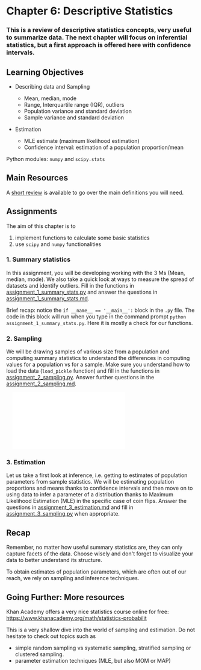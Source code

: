 # Chapter 6: Descriptive Statistics

### This is a review of descriptive statistics concepts, very useful to summarize data. The next chapter will focus on inferential statistics, but a first approach is offered here with confidence intervals.

## Learning Objectives

- Describing data and Sampling
  - Mean, median, mode
  - Range, Interquartile range (IQR), outliers
  - Population variance and standard deviation
  - Sample variance and standard deviation

- Estimation
  - MLE estimate (maximum likelihood estimation)
  - Confidence interval: estimation of a population proportion/mean

Python modules: `numpy` and `scipy.stats`

## Main Resources

A [short review](resources/statistics_review.md) is available to go over the main definitions you will need.

## Assignments
The aim of this chapter is to
  1. implement functions to calculate some basic statistics
  2. use `scipy` and `numpy` functionalities

### 1. Summary statistics

In this assignment, you will be developing working with the 3 Ms (Mean, median, mode). We also take a quick look at ways to measure the spread of datasets and identify outliers. Fill in the functions in [assignment_1_summary_stats.py](code/assignment_1_summary_stats.py) and answer the questions in [assignment_1_summary_stats.md](assignments/assignment_1_summary_stats.md).

Brief recap: notice the `if __name__ == '__main__':` block in the `.py` file. The code in this block will run when you type in the command prompt `python assignment_1_summary_stats.py`. Here it is mostly a check for our functions.

### 2. Sampling

We will be drawing samples of various size from a population and computing summary statistics to understand the differences in computing values for a population vs for a sample. Make sure you understand how to load the data (`load_pickle` function) and fill in the functions in [assignment_2_sampling.py](code/assignment_2_sampling.py). Answer further questions in the [assignment_2_sampling.md](assignments/assignment_2_sampling.md).

&nbsp;&nbsp;&nbsp;&nbsp;![](imgs/sampling_vs_inference.pdf)

### 3. Estimation

Let us take a first look at inference, i.e. getting to estimates of population parameters from sample statistics. We will be estimating population proportions and means thanks to confidence intervals and then move on to using data to infer a parameter of a distribution thanks to Maximum Likelihood Estimation (MLE) in the specific case of coin flips. Answer the questions in [assignment_3_estimation.md](assignments/assignment_3_estimation.md) and fill in [assignment_3_sampling.py](code/assignment_3_sampling.py) when appropriate.

## Recap

Remember, no matter how useful summary statistics are, they can only capture facets of the data. Choose wisely and don't forget to visualize your data to better understand its structure.

To obtain estimates of population parameters, which are often out of our reach, we rely on sampling and inference techniques.

## Going Further: More resources

Khan Academy offers a very nice statistics course online for free: https://www.khanacademy.org/math/statistics-probabilit

This is a very shallow dive into the world of sampling and estimation. Do not hesitate to check out topics such as
- simple random sampling vs systematic sampling, stratified sampling or clustered sampling.
- parameter estimation techniques (MLE, but also MOM or MAP)
